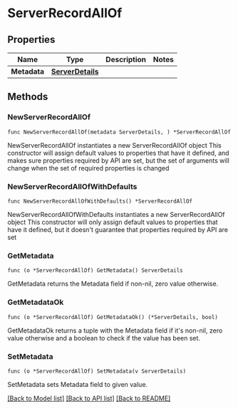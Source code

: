 # ServerRecordAllOf

## Properties

Name | Type | Description | Notes
------------ | ------------- | ------------- | -------------
**Metadata** | [**ServerDetails**](ServerDetails.md) |  | 

## Methods

### NewServerRecordAllOf

`func NewServerRecordAllOf(metadata ServerDetails, ) *ServerRecordAllOf`

NewServerRecordAllOf instantiates a new ServerRecordAllOf object
This constructor will assign default values to properties that have it defined,
and makes sure properties required by API are set, but the set of arguments
will change when the set of required properties is changed

### NewServerRecordAllOfWithDefaults

`func NewServerRecordAllOfWithDefaults() *ServerRecordAllOf`

NewServerRecordAllOfWithDefaults instantiates a new ServerRecordAllOf object
This constructor will only assign default values to properties that have it defined,
but it doesn't guarantee that properties required by API are set

### GetMetadata

`func (o *ServerRecordAllOf) GetMetadata() ServerDetails`

GetMetadata returns the Metadata field if non-nil, zero value otherwise.

### GetMetadataOk

`func (o *ServerRecordAllOf) GetMetadataOk() (*ServerDetails, bool)`

GetMetadataOk returns a tuple with the Metadata field if it's non-nil, zero value otherwise
and a boolean to check if the value has been set.

### SetMetadata

`func (o *ServerRecordAllOf) SetMetadata(v ServerDetails)`

SetMetadata sets Metadata field to given value.



[[Back to Model list]](../README.md#documentation-for-models) [[Back to API list]](../README.md#documentation-for-api-endpoints) [[Back to README]](../README.md)


